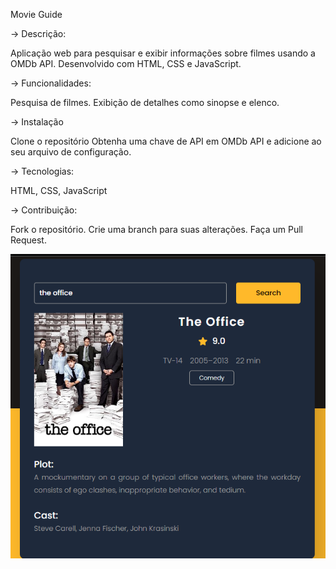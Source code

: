 Movie Guide

-> Descrição:

Aplicação web para pesquisar e exibir informações sobre filmes usando a OMDb API. Desenvolvido com HTML, CSS e JavaScript.

-> Funcionalidades:

Pesquisa de filmes.
Exibição de detalhes como sinopse e elenco.

-> Instalação

Clone o repositório
Obtenha uma chave de API em OMDb API e adicione ao seu arquivo de configuração.


-> Tecnologias:

HTML, CSS, JavaScript


-> Contribuição:

Fork o repositório.
Crie uma branch para suas alterações.
Faça um Pull Request.

<img src="screenshot.png.png">
